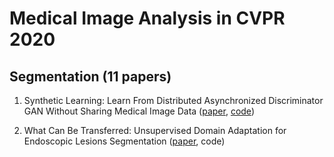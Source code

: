 # Medical Image Analysis in CVPR 2020


## Segmentation (11 papers)
1. Synthetic Learning: Learn From Distributed Asynchronized Discriminator GAN Without Sharing Medical Image Data ([paper](https://arxiv.org/pdf/2006.00080.pdf), [code](https://github.com/tommy-qichang/AsynDGAN))

2. What Can Be Transferred: Unsupervised Domain Adaptation for Endoscopic Lesions Segmentation ([paper](https://arxiv.org/pdf/2004.11500.pdf), code)
